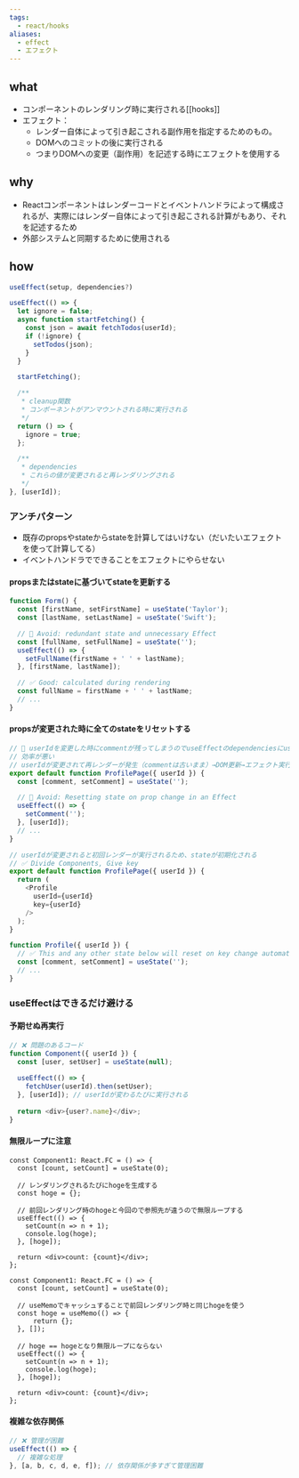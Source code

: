 ```yaml
---
tags:
  - react/hooks
aliases:
  - effect
  - エフェクト
---
```

## what
- コンポーネントのレンダリング時に実行される[[hooks]]
- エフェクト：
	- レンダー自体によって引き起こされる副作用を指定するためのもの。
	- DOMへのコミットの後に実行される
	- つまりDOMへの変更（副作用）を記述する時にエフェクトを使用する
## why
- Reactコンポーネントはレンダーコードとイベントハンドラによって構成されるが、実際にはレンダー自体によって引き起こされる計算がもあり、それを記述するため
- 外部システムと同期するために使用される
## how
```ts
useEffect(setup, dependencies?)

useEffect(() => {
  let ignore = false;
  async function startFetching() {
    const json = await fetchTodos(userId);
    if (!ignore) {
      setTodos(json);
    }
  }

  startFetching();

  /**
   * cleanup関数
   * コンポーネントがアンマウントされる時に実行される
   */
  return () => {
    ignore = true;
  };

  /**
   * dependencies
   * これらの値が変更されると再レンダリングされる
   */
}, [userId]);
```
### アンチパターン
- 既存のpropsやstateからstateを計算してはいけない（だいたいエフェクトを使って計算してる）
- イベントハンドラでできることをエフェクトにやらせない
#### propsまたはstateに基づいてstateを更新する
```js
function Form() {  
  const [firstName, setFirstName] = useState('Taylor');  
  const [lastName, setLastName] = useState('Swift');  

  // 🔴 Avoid: redundant state and unnecessary Effect  
  const [fullName, setFullName] = useState('');  
  useEffect(() => {  
    setFullName(firstName + ' ' + lastName);  
  }, [firstName, lastName]);  

  // ✅ Good: calculated during rendering  
  const fullName = firstName + ' ' + lastName;
  // ...  
}
```
#### propsが変更された時に全てのstateをリセットする
```js
// 🔴 userIdを変更した時にcommentが残ってしまうのでuseEffectのdependenciesにuserIdを追加した
// 効率が悪い
// userIdが変更されて再レンダーが発生（commentは古いまま）→DOM更新→エフェクト実行→再レンダー発生
export default function ProfilePage({ userId }) {  
  const [comment, setComment] = useState('');  

  // 🔴 Avoid: Resetting state on prop change in an Effect  
  useEffect(() => {  
    setComment('');  
  }, [userId]);  
  // ...  
}

// userIdが変更されると初回レンダーが実行されるため、stateが初期化される
// ✅ Divide Components, Give key
export default function ProfilePage({ userId }) {  
  return (  
    <Profile  
      userId={userId}  
      key={userId}  
    />  
  );  
}  

function Profile({ userId }) {  
  // ✅ This and any other state below will reset on key change automatically  
  const [comment, setComment] = useState('');  
  // ...  
}
```

### useEffectはできるだけ避ける
#### 予期せぬ再実行
```ts
// ❌ 問題のあるコード
function Component({ userId }) {
  const [user, setUser] = useState(null);
  
  useEffect(() => {
    fetchUser(userId).then(setUser);
  }, [userId]); // userIdが変わるたびに実行される
  
  return <div>{user?.name}</div>;
}
```
#### 無限ループに注意
```tsx
const Component1: React.FC = () => {
  const [count, setCount] = useState(0);

  // レンダリングされるたびにhogeを生成する
  const hoge = {};

  // 前回レンダリング時のhogeと今回ので参照先が違うので無限ループする
  useEffect(() => {
    setCount(n => n + 1);
    console.log(hoge);
  }, [hoge]);

  return <div>count: {count}</div>;
};

```
```tsx
const Component1: React.FC = () => {
  const [count, setCount] = useState(0);

  // useMemoでキャッシュすることで前回レンダリング時と同じhogeを使う
  const hoge = useMemo(() => {
	  return {};
  }, []);

  // hoge == hogeとなり無限ループにならない
  useEffect(() => {
    setCount(n => n + 1);
    console.log(hoge);
  }, [hoge]);

  return <div>count: {count}</div>;
};

```
#### 複雑な依存関係
```ts
// ❌ 管理が困難
useEffect(() => {
  // 複雑な処理
}, [a, b, c, d, e, f]); // 依存関係が多すぎて管理困難
```